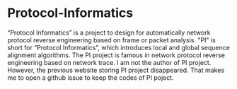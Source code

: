 # Protocol-Informatics
“Protocol Informatics” is a project to design for automatically network protocol reverse engineering based on frame or packet analysis. "PI" is short for “Protocol Informatics”, which introduces local and global sequence alignment algorithms. The PI project is famous in network protocol reverse engineering based on network trace. I am not the author of PI project. However, the previous website storing PI project disappeared. That makes me to open a github issue to keep the codes of PI poject.
